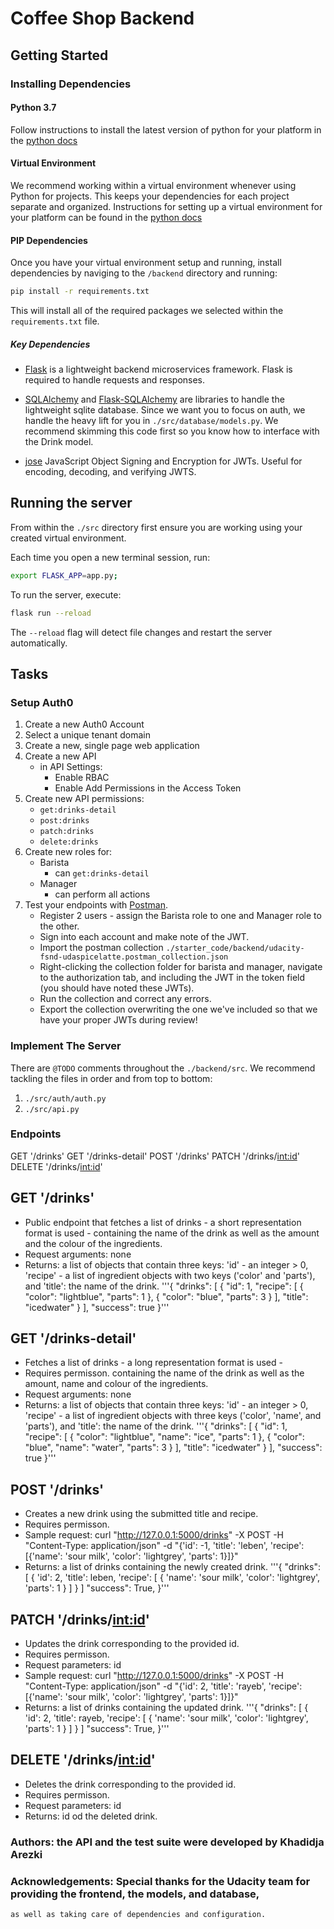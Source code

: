 # Coffee Shop Backend

## Getting Started

### Installing Dependencies

#### Python 3.7

Follow instructions to install the latest version of python for your platform in the [python docs](https://docs.python.org/3/using/unix.html#getting-and-installing-the-latest-version-of-python)

#### Virtual Environment

We recommend working within a virtual environment whenever using Python for projects. This keeps your dependencies for each project separate and organized. Instructions for setting up a virtual environment for your platform can be found in the [python docs](https://packaging.python.org/guides/installing-using-pip-and-virtual-environments/)

#### PIP Dependencies

Once you have your virtual environment setup and running, install dependencies by naviging to the `/backend` directory and running:

```bash
pip install -r requirements.txt
```

This will install all of the required packages we selected within the `requirements.txt` file.

##### Key Dependencies

- [Flask](http://flask.pocoo.org/) is a lightweight backend microservices framework. Flask is required to handle requests and responses.

- [SQLAlchemy](https://www.sqlalchemy.org/) and [Flask-SQLAlchemy](https://flask-sqlalchemy.palletsprojects.com/en/2.x/) are libraries to handle the lightweight sqlite database. Since we want you to focus on auth, we handle the heavy lift for you in `./src/database/models.py`. We recommend skimming this code first so you know how to interface with the Drink model.

- [jose](https://python-jose.readthedocs.io/en/latest/) JavaScript Object Signing and Encryption for JWTs. Useful for encoding, decoding, and verifying JWTS.

## Running the server

From within the `./src` directory first ensure you are working using your created virtual environment.

Each time you open a new terminal session, run:

```bash
export FLASK_APP=app.py;
```

To run the server, execute:

```bash
flask run --reload
```

The `--reload` flag will detect file changes and restart the server automatically.

## Tasks

### Setup Auth0

1. Create a new Auth0 Account
2. Select a unique tenant domain
3. Create a new, single page web application
4. Create a new API
   - in API Settings:
     - Enable RBAC
     - Enable Add Permissions in the Access Token
5. Create new API permissions:
   - `get:drinks-detail`
   - `post:drinks`
   - `patch:drinks`
   - `delete:drinks`
6. Create new roles for:
   - Barista
     - can `get:drinks-detail`
   - Manager
     - can perform all actions
7. Test your endpoints with [Postman](https://getpostman.com).
   - Register 2 users - assign the Barista role to one and Manager role to the other.
   - Sign into each account and make note of the JWT.
   - Import the postman collection `./starter_code/backend/udacity-fsnd-udaspicelatte.postman_collection.json`
   - Right-clicking the collection folder for barista and manager, navigate to the authorization tab, and including the JWT in the token field (you should have noted these JWTs).
   - Run the collection and correct any errors.
   - Export the collection overwriting the one we've included so that we have your proper JWTs during review!

### Implement The Server

There are `@TODO` comments throughout the `./backend/src`. We recommend tackling the files in order and from top to bottom:

1. `./src/auth/auth.py`
2. `./src/api.py`

### Endpoints
GET '/drinks'
GET '/drinks-detail'
POST '/drinks'
PATCH '/drinks/<int:id>'
DELETE '/drinks/<int:id>'

## GET '/drinks'
- Public endpoint that fetches a list of drinks - a short representation format is used -
    containing the name of the drink as well as the amount and the colour of the ingredients.
- Request arguments: none
- Returns: a list of objects that contain three keys: 'id' - an integer > 0, 'recipe' - a list of 
    ingredient objects with two keys ('color' and 'parts'), and 'title': the name of the drink.
'''{
    "drinks": [
        {
            "id": 1,
            "recipe": [
                {
                    "color": "lightblue",
                    "parts": 1
                },
                {
                    "color": "blue",
                    "parts": 3
                }
            ],
            "title": "icedwater"
        }
    ],
    "success": true
}'''

## GET '/drinks-detail'
- Fetches a list of drinks - a long representation format is used -
- Requires permisson.
    containing the name of the drink as well as the amount, name and colour of the ingredients.
- Request arguments: none
- Returns: a list of objects that contain three keys: 'id' - an integer > 0, 'recipe' - a list of 
    ingredient objects with three keys ('color', 'name', and 'parts'), and 'title': the name of the drink.
'''{
    "drinks": [
        {
            "id": 1,
            "recipe": [
                {
                    "color": "lightblue",
                    "name": "ice",
                    "parts": 1
                },
                {
                    "color": "blue",
                    "name": "water",
                    "parts": 3
                }
            ],
            "title": "icedwater"
        }
    ],
    "success": true
}'''

## POST '/drinks'
- Creates a new drink using the submitted title and recipe.
- Requires permisson.
- Sample request: curl "http://127.0.0.1:5000/drinks" -X POST -H "Content-Type: application/json" 
    -d "{'id': -1, 'title': 'leben', 'recipe': [{'name': 'sour milk', 'color': 'lightgrey', 'parts': 1}]}"
- Returns: a list of drinks containing the newly created drink.
'''{
            "drinks": [
                {
                    'id': 2,
                    'title': leben,
                    'recipe': [
                        {
                            'name': 'sour milk',
                            'color': 'lightgrey',
                            'parts': 1
                        }
                    ]
                }
            ]
            "success": True,
        }'''

## PATCH '/drinks/<int:id>'
- Updates the drink corresponding to the provided id.
- Requires permisson.
- Request parameters: id
- Sample request: curl "http://127.0.0.1:5000/drinks" -X POST -H "Content-Type: application/json" 
    -d "{'id': 2, 'title': 'rayeb', 'recipe': [{'name': 'sour milk', 'color': 'lightgrey', 'parts': 1}]}"
- Returns: a list of drinks containing the updated drink.
'''{
            "drinks": [
                {
                    'id': 2,
                    'title': rayeb,
                    'recipe': [
                        {
                            'name': 'sour milk',
                            'color': 'lightgrey',
                            'parts': 1
                        }
                    ]
                }
            ]
            "success": True,
        }'''

## DELETE '/drinks/<int:id>'
- Deletes the drink corresponding to the provided id.
- Requires permisson.
- Request parameters: id
- Returns: id od the deleted drink.

### Authors: the API and the test suite were developed by Khadidja Arezki
### Acknowledgements: Special thanks for the Udacity team for providing the frontend, the models, and database, 
    as well as taking care of dependencies and configuration.